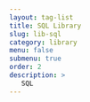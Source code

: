 ```yaml
---
layout: tag-list
title: SQL Library
slug: lib-sql
category: library
menu: false
submenu: true
order: 2
description: >
   SQL
---
```

